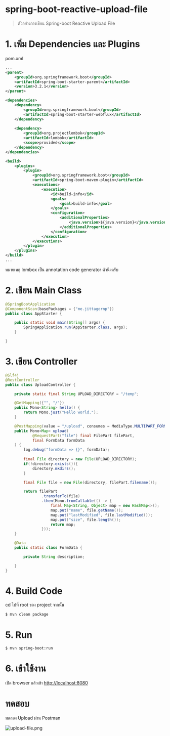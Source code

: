 # spring-boot-reactive-upload-file

> ตัวอย่างการเขียน Spring-boot Reactive Upload File 

# 1. เพิ่ม Dependencies และ Plugins

pom.xml 
``` xml
...
<parent>
    <groupId>org.springframework.boot</groupId>
    <artifactId>spring-boot-starter-parent</artifactId>
    <version>3.2.1</version>
</parent>

<dependencies>
    <dependency>
        <groupId>org.springframework.boot</groupId>
        <artifactId>spring-boot-starter-webflux</artifactId>
    </dependency>
    
    <dependency>
        <groupId>org.projectlombok</groupId>
        <artifactId>lombok</artifactId>
        <scope>provided</scope>
    </dependency>
</dependencies>

<build>
    <plugins>
        <plugin>
            <groupId>org.springframework.boot</groupId>
            <artifactId>spring-boot-maven-plugin</artifactId>
            <executions>        
                <execution>            
                    <id>build-info</id>            
                    <goals>                
                        <goal>build-info</goal>            
                    </goals>        
                    <configuration>                
                        <additionalProperties>                    
                            <java.version>${java.version}</java.version>                                   
                        </additionalProperties>            
                    </configuration>        
                </execution>    
            </executions>
        </plugin>
    </plugins>
</build>
...
```

หมายเหตุ lombox เป็น annotation code generator ตัวนึงครับ  

# 2. เขียน Main Class 

``` java
@SpringBootApplication
@ComponentScan(basePackages = {"me.jittagornp"})
public class AppStarter {

    public static void main(String[] args) {
        SpringApplication.run(AppStarter.class, args);
    }

}
```

# 3. เขียน Controller
``` java
@Slf4j
@RestController
public class UploadController {

    private static final String UPLOAD_DIRECTORY = "/temp";

    @GetMapping({"", "/"})
    public Mono<String> hello() {
        return Mono.just("Hello world.");
    }

    @PostMapping(value = "/upload", consumes = MediaType.MULTIPART_FORM_DATA_VALUE)
    public Mono<Map> upload(
            @RequestPart("file") final FilePart filePart,
            final FormData formData
    ) {
        log.debug("formData => {}", formData);
        
        final File directory = new File(UPLOAD_DIRECTORY);
        if(!directory.exists()){
            directory.mkdirs();
        }

        final File file = new File(directory, filePart.filename());

        return filePart
                .transferTo(file)
                .then(Mono.fromCallable(() -> {
                    final Map<String, Object> map = new HashMap<>();
                    map.put("name", file.getName());
                    map.put("lastModified", file.lastModified());
                    map.put("size", file.length());
                    return map;
                }));
    }

    @Data
    public static class FormData {

        private String description;

    }
}
```

# 4. Build Code
cd ไปที่ root ของ project จากนั้น  
``` sh 
$ mvn clean package
```

# 5. Run 
``` sh 
$ mvn spring-boot:run
```

# 6. เข้าใช้งาน

เปิด browser แล้วเข้า [http://localhost:8080](http://localhost:8080)

# ทดสอบ
ทดลอง Upload ผ่าน Postman 

![upload-file.png](upload-file.png)

